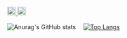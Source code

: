 <p align="left"> 
  <a href="http://twitter.com/yutkat">
    <img height="20" src="https://img.shields.io/twitter/follow/keisuke2000_?label=Twitter&logo=twitter&style=flat" />
  </a>
  <a href="https://github.com/Keisuke-Toku-2000">
    <img height="20" src="https://img.shields.io/github/followers/Keisuke-Toku-2000?label=follow&logo=github&style=flat" />
  </a>
 </p>
 
![Anurag's GitHub stats](https://github-readme-stats.vercel.app/api?username=Keisuke-Toku-2000&count_private=true&show_icons=true&theme=cobalt)
   　[![Top Langs](https://github-readme-stats.vercel.app/api/top-langs/?username=Keisuke-Toku-2000&langs_count=8&theme=cobalt)](https://github.com/anuraghazra/github-readme-stats)  
